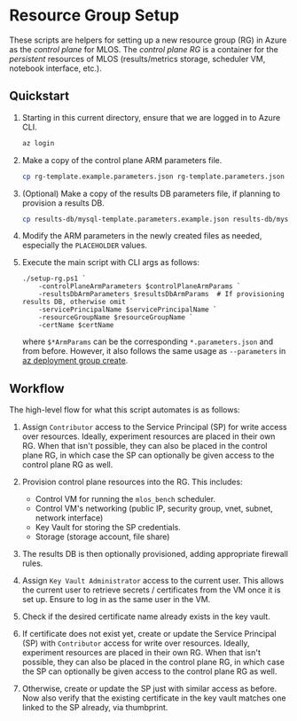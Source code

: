 # Resource Group Setup

These scripts are helpers for setting up a new resource group (RG) in Azure as the *control plane* for MLOS.
The *control plane RG* is a container for the *persistent* resources of MLOS (results/metrics storage, scheduler VM, notebook interface, etc.).

## Quickstart

1. Starting in this current directory, ensure that we are logged in to Azure CLI.

    ```sh
    az login
    ```

1. Make a copy of the control plane ARM parameters file.

    ```sh
    cp rg-template.example.parameters.json rg-template.parameters.json
    ```

1. (Optional) Make a copy of the results DB parameters file, if planning to provision a results DB.

    ```sh
    cp results-db/mysql-template.parameters.example.json results-db/mysql-template.parameters.json
    ```

1. Modify the ARM parameters in the newly created files as needed, especially the `PLACEHOLDER` values.

1. Execute the main script with CLI args as follows:

    ```shell
    ./setup-rg.ps1 `
        -controlPlaneArmParameters $controlPlaneArmParams `
        -resultsDbArmParameters $resultsDbArmParams  # If provisioning results DB, otherwise omit `
        -servicePrincipalName $servicePrincipalName `
        -resourceGroupName $resourceGroupName `
        -certName $certName
    ```

    where `$*ArmParams` can be the corresponding `*.parameters.json` and from before. However, it also follows the same usage as `--parameters` in [az deployment group create](https://learn.microsoft.com/en-us/cli/azure/deployment/group?view=azure-cli-latest#az-deployment-group-create-examples).

## Workflow

The high-level flow for what this script automates is as follows:

1. Assign `Contributor` access to the Service Principal (SP) for write access over resources.
    Ideally, experiment resources are placed in their own RG.
    When that isn't possible, they can also be placed in the control plane RG, in which case the SP can optionally be given access to the control plane RG as well.

1. Provision control plane resources into the RG.
    This includes:
    - Control VM for running the `mlos_bench` scheduler.
    - Control VM's networking (public IP, security group, vnet, subnet, network interface)
    - Key Vault for storing the SP credentials.
    - Storage (storage account, file share)

1. The results DB is then optionally provisioned, adding appropriate firewall rules.

1. Assign `Key Vault Administrator` access to the current user.
    This allows the current user to retrieve secrets / certificates from the VM once it is set up.
    Ensure to log in as the same user in the VM.

1. Check if the desired certificate name already exists in the key vault.

1. If certificate does not exist yet, create or update the Service Principal (SP) with `Contributor` access for write over resources.
    Ideally, experiment resources are placed in their own RG.
    When that isn't possible, they can also be placed in the control plane RG, in which case the SP can optionally be given access to the control plane RG as well.

1. Otherwise, create or update the SP just with similar access as before. Now also verify that the existing certificate in the key vault matches one linked to the SP already, via thumbprint.
